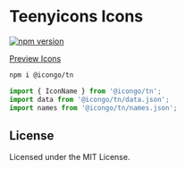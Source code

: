 Teenyicons Icons
===

[![npm version](https://img.shields.io/npm/v/@icongo/tn.svg)](https://www.npmjs.com/package/@icongo/tn)

[Preview Icons](http://icongo.github.io/#/icons/tn)

```bash
npm i @icongo/tn
```

```jsx
import { IconName } from '@icongo/tn';
import data from '@icongo/tn/data.json';
import names from '@icongo/tn/names.json';
```

## License

Licensed under the MIT License.